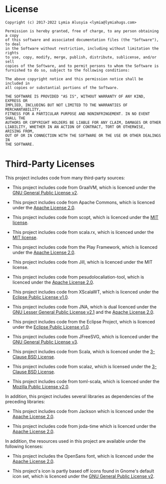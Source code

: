License
=======

    Copyright (c) 2017-2022 Lymia Alusyia <lymia@lymiahugs.com>
    
    Permission is hereby granted, free of charge, to any person obtaining a copy
    of this software and associated documentation files (the "Software"), to deal
    in the Software without restriction, including without limitation the rights
    to use, copy, modify, merge, publish, distribute, sublicense, and/or sell
    copies of the Software, and to permit persons to whom the Software is
    furnished to do so, subject to the following conditions:
    
    The above copyright notice and this permission notice shall be included in
    all copies or substantial portions of the Software.
    
    THE SOFTWARE IS PROVIDED "AS IS", WITHOUT WARRANTY OF ANY KIND, EXPRESS OR
    IMPLIED, INCLUDING BUT NOT LIMITED TO THE WARRANTIES OF MERCHANTABILITY,
    FITNESS FOR A PARTICULAR PURPOSE AND NONINFRINGEMENT. IN NO EVENT SHALL THE
    AUTHORS OR COPYRIGHT HOLDERS BE LIABLE FOR ANY CLAIM, DAMAGES OR OTHER
    LIABILITY, WHETHER IN AN ACTION OF CONTRACT, TORT OR OTHERWISE, ARISING FROM,
    OUT OF OR IN CONNECTION WITH THE SOFTWARE OR THE USE OR OTHER DEALINGS IN
    THE SOFTWARE.

Third-Party Licenses
====================

This project includes code from many third-party sources:

* This project includes code from GraalVM, which is licenced under the 
  [GNU General Public License v2](https://github.com/oracle/graal/blob/master/LICENSE).

* This project includes code from Apache Commons, which is licenced under the
  [Apache License 2.0](https://www.apache.org/licenses/LICENSE-2.0).

* This project includes code from scopt, which is licenced under the 
  [MIT license](https://github.com/scopt/scopt/blob/scopt3/LICENSE.md).
  
* This project includes code from scala.rx, which is licenced under the 
  [MIT license](https://github.com/lihaoyi/scala.rx#credits).

* This project includes code from the Play Framework, which is licenced under the
  [Apache License 2.0](https://www.apache.org/licenses/LICENSE-2.0).

* This project includes code from Jill, which is licenced under the MIT license.

* This project includes code from pesudolocaliation-tool, which is licenced under the
  [Apache License 2.0](https://www.apache.org/licenses/LICENSE-2.0).

* This project includes code from XScalaWT, which is licenced under the
  [Eclipse Public License v1.0](http://www.eclipse.org/legal/epl-v10.html).

* This project includes code from JNA, which is dual licenced under the
  [GNU Lesser General Public License v2.1](https://www.gnu.org/licenses/old-licenses/lgpl-2.1.en.html) and the
  [Apache License 2.0](https://www.apache.org/licenses/LICENSE-2.0).

* This project includes code from the Eclipse Project, which is licenced under the
  [Eclipse Public License v1.0](http://www.eclipse.org/legal/epl-v10.html).

* This project includes code from JFreeSVG, which is licenced under the
  [GNU General Public License v3](https://www.gnu.org/licenses/gpl-3.0.txt).

* This project includes code from Scala, which is licenced under the
  [3-Clause BSD License](https://www.scala-lang.org/license.html).

* This project includes code from scalaz, which is licensed under the
  [3-Clause BSD License](https://github.com/scalaz/scalaz/blob/master/LICENSE.txt).

* This project includes code from toml-scala, which is licenced under the
  [Mozilla Public License v2.0](https://www.mozilla.org/en-US/MPL/2.0/).


In addition, this project includes several libraries as dependencies of the preceding libraries:

* This project includes code from Jackson which is licenced under the 
  [Apache License 2.0](https://www.apache.org/licenses/LICENSE-2.0).
  
* This project includes code from joda-time which is licenced under the
  [Apache License 2.0](https://www.apache.org/licenses/LICENSE-2.0).
  
  
In addition, the resources used in this project are available under the following licenses:

* This project includes the OpenSans font, which is licenced under the
  [Apache License 2.0](https://www.apache.org/licenses/LICENSE-2.0).
  
* This project's icon is partly based off icons found in Gnome's default icon set, which is licenced under the
  [GNU General Public License v2](https://www.gnu.org/licenses/old-licenses/gpl-2.0.en.html).
  